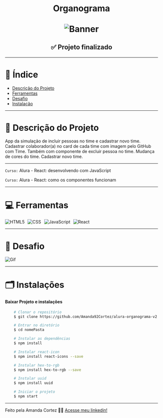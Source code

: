 <div align="center">
  <h1 align="center">
    Organograma
    <br />
    <br />
    <img src="src/img/banner.avif" alt="Banner">
    <br />
  </h1>

  <h2> 
  
  :white_check_mark: Projeto finalizado
  </h2>
</div>


---

# :file_folder: Índice 

- [Descrição do Projeto](#id01)
- [Ferramentas](#id02)
- [Desafio](#id04)
- [Instalação](#id03)

---

# :pushpin: Descrição do Projeto <a name="id01"></a>
App da simulação de incluir pessoas no time e cadastrar novo time.
Cadastrar colaborador(a) no card de cada time com imagem pelo GitHub com Time. Também com componente de excluir pessoa no time. Mudança de cores do time. Cadastrar novo time.

---

` Curso: ` Alura - React: desenvolvendo com JavaScript

` Curso: ` Alura - React: como os componentes funcionam

---

# :computer: Ferramentas<a name="id02"></a>

<div style="display: flex; gap: 10px;">
  <img src="https://img.shields.io/badge/HTML-e06b12?style=for-the-badge&logo=html5&logoColor=white" alt="HTML5">
  <img src="https://img.shields.io/badge/CSS-1283e0?&style=for-the-badge&logo=css3&logoColor=white" alt="CSS">
  <img src="https://img.shields.io/badge/JavaScript-F7DF1E?style=for-the-badge&logo=javascript&logoColor=414141" alt="JavaScript">
  <img src="https://img.shields.io/badge/React-414141?style=for-the-badge&logo=react&logoColor=61DAFB" alt="React">
</div>


---

# 🎯 Desafio <a name="id04"></a>
<img src="src/img/organograma.gif" alt="Gif">


---
# 🗂 Instalações <a name="id03"></a>
#### Baixar Projeto e instalações
```bash
    # Clonar o repositório
    $ git clone https://github.com/Amanda92Cortez/alura-organograma-v2.git

    # Entrar no diretório
    $ cd nomePasta

    # Instalar as dependências
    $ npm install

    # Instalar react-icon
    $ npm install react-icons --save

    # Instalar hex-to-rgb
    $ npm install hex-to-rgb --save

    # Instalar uuid
    $ npm install uuid

    # Iniciar o projeto
    $ npm start
```
---

Feito pela Amanda Cortez 👋🏽 [Acesse meu linkedin!](www.linkedin.com/in/amandacortez92)